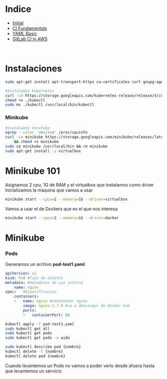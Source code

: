 # Indice
- [Initial](#initial)
- [CI Fundamentals](#ci-fundamentals)
- [YAML Basic](#yamlbasic)
- [GitLab CI in AWS](#gitlabciinaws)
<br />

# Instalaciones


```sh
sudo apt-get install apt-transport-https ca-certificates curl gnupg-agent software-properties-common -y

#Instalamos Kubernetes
curl -LO https://storage.googleapis.com/kubernetes-release/release/$(curl -s https://storage.googleapis.com/kubernetes-release/release/stable.txt)/bin/linux/amd64/kubectl
chmod +x ./kubectl
sudo mv ./kubectl /usr/local/bin/kubectl
```

### Minikube
```sh
#instalamos minikube
egrep --color 'vmx|svm' /proc/cpuinfo
curl -Lo minikube https://storage.googleapis.com/minikube/releases/latest/minikube-linux-amd64 \
    && chmod +x minikube
sudo cp minikube /usr/local/bin && rm minikube
sudo apt-get install -y virtualbox
```

# Minikube 101

Asignamos 2 cpu, 1G de RAM y el virtualbox que instalamos como driver<br />
Inicializamos la maquina que vamos a usar
```sh
minikube start --cpus=2 --memory=1G --driver=virtualbox
```

Vamos a usar el de Dockers que es el que nos interesa
```sh
minikube start --cpus=2 --memory=1G --driver=docker
```

# Minikube

### Pods

Generamos un archivo **pod-test1.yaml**

```yaml
apiVersion: v1
kind: Pod #Tipo de objetos
metadata: #metadatos de uso interno
    name: nginx
spec:   #Especificacion
    containers:
    -   name: nginx #contenedor nginx
        image: nginx:1.7.9 #va a descargar de docker hub
        ports:
        -   containerPort: 80
```

```sh
kubectl apply -f pod-test1.yaml 
sudo kubectl get all
sudo kubectl get pods
sudo kubectl get pods -o wide

sudo kubectl describe pod {nombre}
kubectl delete -f {nombre}
kubectl delete pod {nombre}
```

Cuando levantemos un Pods no vamos a poder verlo desde afuera hasta que levantemos un servicio